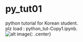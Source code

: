 # py_tut01
python tutorial for Korean student.   
plz load : python_tut-Copy1.ipynb.  
![alt image](https://www.python.org/static/opengraph-icon-200x200.png){: .center}
